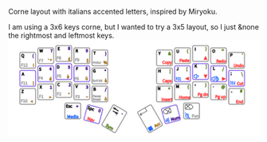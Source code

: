 Corne layout with italians accented letters, inspired by Miryoku.

I am using a 3x6 keys corne, but I wanted to try a 3x5 layout, so I just &none the rightmost and leftmost keys.
![Layout](layout.png)
